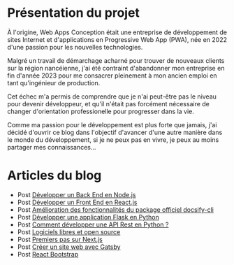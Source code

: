 # Présentation du projet

À l'origine, Web Apps Conception était une entreprise de développement de sites Internet et d'applications en Progressive Web App (PWA), née en 2022 d'une passion pour les nouvelles technologies.

Malgré un travail de démarchage acharné pour trouver de nouveaux clients sur la région nancéienne, j'ai été contraint d'abandonner mon entreprise en fin d'année 2023 pour me consacrer pleinement à mon ancien emploi en tant qu'ingénieur de production.

Cet échec m'a permis de comprendre que je n'ai peut-être pas le niveau pour devenir développeur, et qu'il n'était pas forcément nécessaire de changer d'orientation professionelle pour progresser dans la vie.

Comme ma passion pour le développement est plus forte que jamais, j'ai décidé d'ouvrir ce blog dans l'objectif d'avancer d'une autre manière dans le monde du développement, si je ne peux pas en vivre, je peux au moins partager mes connaissances...


# Articles du blog

  - Post [Développer un Back End en Node.js](/2024/10/19/NodeJs.html)
  - Post [Développer un Front End en React.js](/2024/10/19/ReactJs.html)
  - Post [Amélioration des fonctionnalités du package officiel docsify-cli](/2024/10/18/Docsify-cli.html)
  - Post [Développer une application Flask en Python](/2024/10/04/Application-Flask-en-Python.html)
  - Post [Comment développer une API Rest en Python ?](/2024/09/29/API-Rest-en-Python.html)
  - Post [Logiciels libres et open source](/2023/05/10/logiciels-libres.html)
  - Post [Premiers pas sur Next.js](/2022/11/15/premiers-pas-sur-next-js.html)
  - Post [Créer un site web avec Gatsby](/2022/11/15/creer-website-gatsby.html)
  - Post [React Bootstrap](/2022/11/15/react-bootstrap.html)
